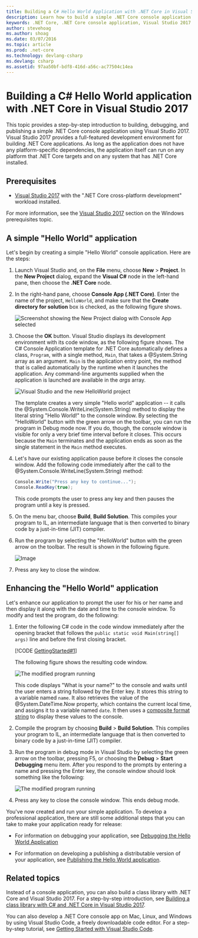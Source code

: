 ```yaml
---
title: Building a C# Hello World Application with .NET Core in Visual Studio 2017
description: Learn how to build a simple .NET Core console application using Visual Studio 2017.
keywords: .NET Core, .NET Core console application, Visual Studio 2017
author: stevehoag
ms.author: shoag
ms.date: 03/07/2016
ms.topic: article
ms.prod: .net-core
ms.technology: devlang-csharp
ms.devlang: csharp
ms.assetid: 97aa50bf-bdf8-416d-a56c-ac77504c14ea
---
```


# Building a C# Hello World application with .NET Core in Visual Studio 2017 #

This topic provides a step-by-step introduction to building, debugging, and publishing a simple .NET Core console application using Visual Studio 2017. Visual Studio 2017 provides a full-featured development environment for building .NET Core applications. As long as the application does not have any platform-specific dependencies, the application itself can run on any platform that .NET Core targets and on any system that has .NET Core installed.

## Prerequisites ##

- [Visual Studio 2017](https://www.visualstudio.com/downloads/) with the ".NET Core cross-platform development" workload installed. 

For more information, see the [Visual Studio 2017](../../core/windows-prerequisites.md) section on the Windows prerequisites topic.

## A simple "Hello World" application ##

Let's begin by creating a simple "Hello World" console application. Here are the steps:

1. Launch Visual Studio and, on the **File** menu, choose **New** > **Project**. In the **New Project** dialog, expand the **Visual C#** node in the left-hand pane, then choose the **.NET Core** node.

2. In the right-hand pane, choose **Console App (.NET Core)**. Enter the name of the project, `HelloWorld`, and make sure that the **Create directory for solution** box is checked, as the following figure shows.

   ![Screenshot showing the New Project dialog with Console App selected](./media/with-visual-studio/vs_newproject.jpg)
   
3. Choose the **OK** button. Visual Studio displays its development environment with its code window, as the following figure shows. The C# Console Application template for .NET Core automatically defines a class, `Program`, with a single method, `Main`, that takes a @System.String array as an argument. `Main` is the application entry point, the method that is called automatically by the runtime when it launches the application. Any command-line arguments supplied when the application is launched are available in the *args* array.

   ![Visual Studio and the new HelloWorld project](./media/with-visual-studio/vs_devenv.jpg)

   The template creates a very simple "Hello world" application -- it calls the @System.Console.WriteLine(System.String) method to display the literal string "Hello World!" to the console window. By selecting the "HelloWorld" button with the green arrow on the toolbar, you can run the program in Debug mode now. If you do, though, the console window is visible for only a very brief time interval before it closes. This occurs because the `Main` terminates and the application ends as soon as the single statement in the `Main` method executes.

4. Let's have our existing application pause before it closes the console window. Add the following code immediately after the call to the @System.Console.WriteLine(System.String) method:

   ```cs
   Console.Write("Press any key to continue...");
   Console.ReadKey(true);
   ```
   This code prompts the user to press any key and then pauses the program until a key is pressed.

5. On the menu bar, choose **Build**, **Build Solution**. This compiles your program to IL, an intermediate language that is then converted to binary code by a just-in-time (JIT) compiler.

6. Run the program by selecting the "HelloWorld" button with the green arrow on the toolbar. The result is shown in the following figure.

   ![Image](./media/with-visual-studio/simple_hello.jpg)

7. Press any key to close the window.

## Enhancing the "Hello World" application ##

Let's enhance our application to prompt the user for his or her name and then display it along with the date and time to the console window. To modify and test the program, do the following:

1. Enter the following C# code in the code window immediately after the opening bracket that follows the `public static void Main(string[] args)` line and before the first closing bracket.

   [!CODE [GettingStarted#1](../../../samples/snippets/csharp/getting_started/with_visual_studio/helloworld.cs#1)]

   The following figure shows the resulting code window.

   ![The modified program running](./media/with-visual-studio/codewindow.jpg)

   This code displays "What is your name?" to the console and waits until the user enters a string followed by the Enter key. It stores this string to a variable named `name`. It also retrieves the value of the @System.DateTime.Now property, which contains the current local time, and assigns it to a variable named `date`. It then uses a [composite format string](../../standard/base-types/composite-format.md) to display these values to the console.

2. Compile the program by choosing **Build** > **Build Solution**. This compiles your program to IL, an intermediate language that is then converted to binary code by a just-in-time (JIT) compiler.

3. Run the program in debug mode in Visual Studio by selecting the green arrow on the toolbar, pressing F5, or choosing the **Debug** > **Start Debugging** menu item. After you respond to the prompts by entering a name and pressing the Enter key, the console window should look something like the following:

   ![The modified program running](./media/with-visual-studio/console.jpg)

4. Press any key to close the console window. This ends debug mode.

You've now created and run your simple application. To develop a professional application, there are still some additional steps that you can take to make your application ready for release:

- For information on debugging your application, see [Debugging the Hello World Application](debugging-with-visual-studio-2017.md)

- For information on developing a publishing a distributable version of your application, see [Publishing the Hello World application](publishing-with-visual-studio-2017.md).

## Related topics ##

Instead of a console application, you can also build a class library with .NET Core and Visual Studio 2017. For a step-by-step introduction, see [Building a class library with C# and .NET Core in Visual Studio 2017](library-with-visual-studio-2017.md).

You can also develop a .NET Core console app on Mac, Linux, and Windows by using Visual Studio Code, a freely downloadable code editor. For a step-by-step tutorial, see [Getting Started with Visual Studio Code](with-visual-studio-code.md).
